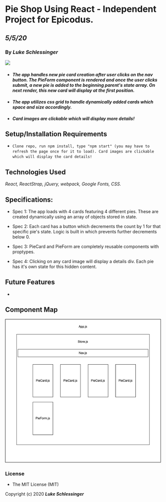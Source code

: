 # Pie Shop Using React - Independent Project for Epicodus. 

## _5/5/20_
### By _**Luke Schlessinger**_

<img src='./test1.gif'>

* #### _The app handles new pie card creation after user clicks on the nav button. The PieForm component is rendered and once the user clicks submit, a new pie is added to the beginning parent's state array. On next render, this new card will display at the first position._

* #### _The app utilizes css grid to handle dynamically added cards which space and size accordingly._

* #### _Card images are clickable which will display more details!_





## Setup/Installation Requirements
* `Clone repo, run npm install, type "npm start" (you may have to refresh the page once for it to load). Card images are clickable which will display the card details!`

## Technologies Used

_React, ReactStrap, jQuery, webpack, Google Fonts, CSS._

## Specifications:
  * Spec 1: The app loads with 4 cards featuring 4 different pies. These are created dynamically using an array of objects stored in state.

  * Spec 2: Each card has a button which decrements the count by 1 for that specific pie's state. Logic is built in which prevents further decrements below 0.
    
  * Spec 3: PieCard and PieForm are completely reusable components with proptypes. 

  * Spec 4: Clicking on any card image will display a details div. Each pie has it's own state for this hidden content.

     
## Future Features
* 

## Component Map

![component map](PieShop-component-diagram.png)

### License

* The MIT License (MIT) 

Copyright (c) 2020 **_Luke Schlessinger_**
